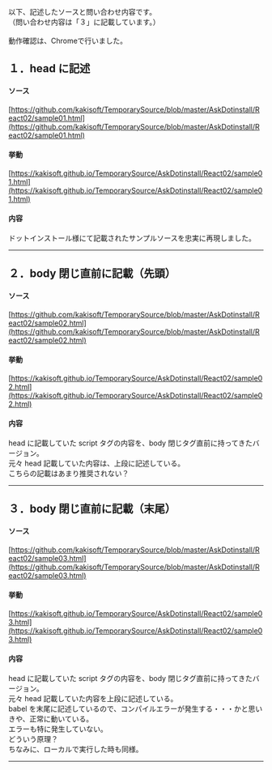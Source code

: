 以下、記述したソースと問い合わせ内容です。<br>
（問い合わせ内容は「３」に記載しています。）<br>
<br>
動作確認は、Chromeで行いました。


## １．head に記述

#### ソース
[https://github.com/kakisoft/TemporarySource/blob/master/AskDotinstall/React02/sample01.html](https://github.com/kakisoft/TemporarySource/blob/master/AskDotinstall/React02/sample01.html)

#### 挙動
[https://kakisoft.github.io/TemporarySource/AskDotinstall/React02/sample01.html](https://kakisoft.github.io/TemporarySource/AskDotinstall/React02/sample01.html)

#### 内容
ドットインストール様にて記載されたサンプルソースを忠実に再現しました。
__________________________________


## ２．body 閉じ直前に記載（先頭）
#### ソース
[https://github.com/kakisoft/TemporarySource/blob/master/AskDotinstall/React02/sample02.html](https://github.com/kakisoft/TemporarySource/blob/master/AskDotinstall/React02/sample02.html)

#### 挙動
[https://kakisoft.github.io/TemporarySource/AskDotinstall/React02/sample02.html](https://kakisoft.github.io/TemporarySource/AskDotinstall/React02/sample02.html)

#### 内容
head に記載していた script タグの内容を、body 閉じタグ直前に持ってきたバージョン。<br>
元々 head 記載していた内容は、上段に記述している。<br>
こちらの記載はあまり推奨されない？

__________________________________


## ３．body 閉じ直前に記載（末尾）
#### ソース
[https://github.com/kakisoft/TemporarySource/blob/master/AskDotinstall/React02/sample03.html](https://github.com/kakisoft/TemporarySource/blob/master/AskDotinstall/React02/sample03.html)

#### 挙動
[https://kakisoft.github.io/TemporarySource/AskDotinstall/React02/sample03.html](https://kakisoft.github.io/TemporarySource/AskDotinstall/React02/sample03.html)

#### 内容
head に記載していた script タグの内容を、body 閉じタグ直前に持ってきたバージョン。<br>
元々 head 記載していた内容を上段に記述している。<br>
babel を末尾に記述しているので、コンパイルエラーが発生する・・・かと思いきや、正常に動いている。<br>
エラーも特に発生していない。<br>
どういう原理？<br>
ちなみに、ローカルで実行した時も同様。<br>
__________________________________





